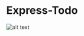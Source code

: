 # Express-Todo

![alt text](https://github.com/[Yusuf-Tekin]/[Express-Todo]/blob/[main]/image1.jpg?raw=true)
